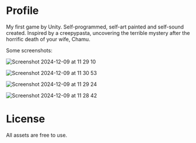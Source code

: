 # Profile
My first game by Unity. Self-programmed, self-art painted and self-sound created.
Inspired by a creepypasta, uncovering the terrible mystery after the horrific death of your wife, Chamu. 

Some screenshots:

![Screenshot 2024-12-09 at 11 29 10](https://github.com/user-attachments/assets/43513c86-2ec3-467b-87c4-766dabbf331c)

![Screenshot 2024-12-09 at 11 30 53](https://github.com/user-attachments/assets/4c577b06-8fa9-4186-9ed8-0d31b7479ce9)

![Screenshot 2024-12-09 at 11 29 24](https://github.com/user-attachments/assets/df024d1b-683a-4932-8b93-460a6b216d98)

![Screenshot 2024-12-09 at 11 28 42](https://github.com/user-attachments/assets/b1392893-2952-4e61-a613-35ef5d064496)

# License
All assets are free to use.
